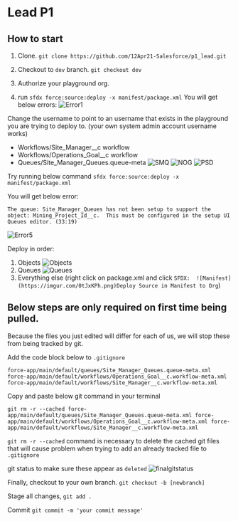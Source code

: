 # Lead P1

## How to start

1. Clone.
`git clone https://github.com/12Apr21-Salesforce/p1_lead.git`

2. Checkout to `dev` branch.
`git checkout dev`

3. Authorize your playground org.

4. run `sfdx force:source:deploy -x manifest/package.xml`
You will get below errors:
![Error1](https://imgur.com/t5Dz1l5.png)

Change the username to point to an username that exists in the playground you are trying to deploy to. (your own system admin account username works)
- Workflows/Site_Manager__c workflow
- Workflows/Operations_Goal__c workflow
- Queues/Site_Manager_Queues.queue-meta
![SMQ](https://imgur.com/m8kC37u.png)
![NOG](https://imgur.com/ynWbOBW.png)
![PSD](https://imgur.com/HsIh3Ue.png)


Try running below command
 `sfdx force:source:deploy -x manifest/package.xml`

You will get below error:
```
The queue: Site_Manager_Queues has not been setup to support the object: Mining_Project_Id__c.  This must be configured in the setup UI Queues editor. (33:19)
```
![Error5](https://imgur.com/0tJxKPh.png)


Deploy in order:
1. Objects
![Objects](https://imgur.com/eD79TxB.png)
2. Queues
![Queues](https://imgur.com/6s6B9GC.png)
3. Everything else (right click on package.xml and click `SFDX: 
![Manifest](https://imgur.com/0tJxKPh.png)Deploy Source in Manifest to Org`)



## Below steps are only required on first time being pulled.

Because the files you just edited will differ for each of us, we will stop these from being tracked by git. 

Add the code block below to `.gitignore`
```
force-app/main/default/queues/Site_Manager_Queues.queue-meta.xml
force-app/main/default/workflows/Operations_Goal__c.workflow-meta.xml
force-app/main/default/workflows/Site_Manager__c.workflow-meta.xml
```

Copy and paste below git command in your terminal
```
git rm -r --cached force-app/main/default/queues/Site_Manager_Queues.queue-meta.xml force-app/main/default/workflows/Operations_Goal__c.workflow-meta.xml force-app/main/default/workflows/Site_Manager__c.workflow-meta.xml
```
`git rm -r --cached` command is necessary to delete the cached git files that will cause problem when trying to add an already tracked file to `.gitignore`

git status to make sure these appear as `deleted`
![finalgitstatus](https://imgur.com/FDVGqTF.png)

Finally, checkout to your own branch.
`git checkout -b [newbranch]`

Stage all changes,
`git add .`

Commit
`git commit -m 'your commit message'`